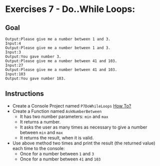 # Exercises 7 - Do..While Loops: 

## Goal
```
Output:Please give me a number between 1 and 3.
Input:4
Output:Please give me a number between 1 and 3.
Input:3
Output:You gave number 3.
Output:Please give me a number between 41 and 103.
Input:27
Output:Please give me a number between 41 and 103.
Input:103
Output:You gave number 103.
```

## Instructions
- Create a Console Project named `P7DoWhileLoops` [How To?](https://gist\.github\.com/marczaku/a8b3c38c37e8876a46194a73ed24b1f2)
- Create a Function named `AskNumberBetween`
  - It has two number parameters: `min` and `max`
  - It returns a number.
  - It asks the user as many times as necessary to give a number between `min` and `max`
  - It returns the result, when it is valid.
- Use above method two times and print the result (the returned value) each time to the console:
  - Once for a number between `1` and `3`
  - Once for a number between `41` and `103`
